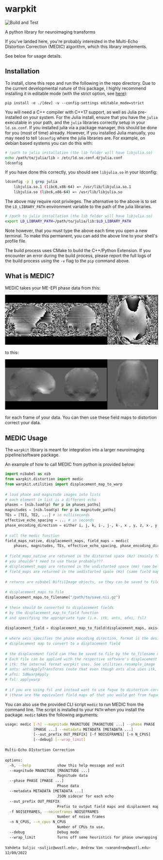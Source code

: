 # warpkit
![Build and Test](https://github.com/vanandrew/warpkit/actions/workflows/build.yml/badge.svg)

A python library for neuroimaging transforms

If you've landed here, you're probably interested in the Multi-Echo DIstortion Correction (MEDIC) algorithm, which this library implements.

See below for usage details.

## Installation
To install, clone this repo and run the following in the repo directory. Due to the current developmental nature of this
package, I highly recommend installing it in editable mode (with the strict option, see
[here](https://setuptools.pypa.io/en/latest/userguide/development_mode.html#strict-editable-installs)):

```
pip install -e ./[dev] -v --config-settings editable_mode=strict
```
You will need a C++ compiler with C++17 support, as well as Julia pre-installed on your system. For the Julia install,
ensure that you have the `julia` executable in your path, and the `julia` libraries correctly setup in your
`ld.so.conf`. If you installed julia via a package manager, this should be done for you (most of time) already. However,
if you installed Julia manually, you may need to tell `ldconfig` where the julia libraries are. For example, on debian
based systems you can do this with:

```bash
# /path to julia installation (the lib folder will have libjulia.so)
echo /path/to/julia/lib > /etc/ld.so.conf.d/julia.conf
ldconfig
```

If you have done this correctly, you should see `libjulia.so` in your ldconfig:

```bash
ldconfig -p | grep julia                                                                                        
	libjulia.so.1 (libc6,x86-64) => /usr/lib/libjulia.so.1
	libjulia.so (libc6,x86-64) => /usr/lib/libjulia.so
```

The above may require root privileges. The alternative to the above is to set the `LD_LIBRARY_PATH` environment
variable to the path of the julia libraries.

```bash
# /path to julia installation (the lib folder will have libjulia.so)
export LD_LIBRARY_PATH=/path/to/julia/lib:$LD_LIBRARY_PATH
```

Note however, that you must type the above each time you open a new terminal. To make this permanent, you can add the
above line to your shell's profile file.

The build process uses CMake to build the C++/Python Extension. If you encounter an error during the build process,
please report the full logs of the build process using the `-v` flag to the `pip` command above. 

## What is MEDIC?

MEDIC takes your ME-EPI phase data from this:

![phase](notes/phase.png)

to this:

![field map](notes/fmap.png)

for each frame of your data. You can then use these field maps to distortion correct your data.

## MEDIC Usage
The `warpkit` library is meant for integration into a larger neuroimaging pipeline/software package.

An example of how to call MEDIC from python is provided below:
```python
import nibabel as nib
from warpkit.distortion import medic
from warpkit.utilities import displacement_map_to_warp

# load phase and magnitude images into lists
# each element in list is a different echo
phases = [nib.load(p) for p in phases_paths]
magnitudes = [nib.load(p) for p in magnitude_paths]
TEs = [TE1, TE2, ...] # in milliseconds
effective_echo_spacing = ... # in seconds
phase_encoding_direction = either i, j, k, i-, j-, k-, x , y, z, x-, y-, z- 

# call the medic function
field_maps_native, displacement_maps, field_maps = medic(
    phases, magnitudes, TEs, effective_echo_spacing, phase_encoding_direction)

# field_maps_native are returned in the distorted space (Hz) (mainly for reference/debugging purposes)
# you shouldn't need to use these probably???
# displacement_maps are returned in the undistorted space (mm) (see below for usage)
# field_maps are returned in the undistorted space (Hz) (same field map output as topup/fugue, but framewise)

# returns are nibabel Nifti1Image objects, so they can be saved to file by:

# displacement_maps to file
displacement_maps.to_filename("/path/to/save.nii.gz")

# these should be converted to displacement fields
# by the displacement_map_to_field function
# and specifying the appropriate type (i.e. itk, ants, afni, fsl)

displacement_field = displacement_map_to_field(displacement_maps, axis="y", format="itk", frame=0)

# where axis specifies the phase encoding direction, format is the desired output format, and frame is the index of
# displacement map to convert to a displacement field

# the displacement field can then be saved to file by the to_filename method
# Each file can be applied with the respective software's displacement field application tool:
# itk: the internal format warpkit uses. See utilities.resample_image
# ants: antsApplyTransforms (note that even though ants also uses itk, warpkit's itk warp format is NOT equivalent)
# afni: 3dNwarpApply
# fsl: applywarp

# if you are using fsl and instead want to use fugue to distortion correction, you can use the field_maps outputs
# (these are the equivalent field maps of that you would get from fugue, but with multiple frames)
```

You can also use the provided CLI script `medic` to run MEDIC from the command line. The script is installed to your `PATH` when you install the package. `medic` takes the following arguments:

```bash
usage: medic [-h] --magnitude MAGNITUDE [MAGNITUDE ...] --phase PHASE
             [PHASE ...] --metadata METADATA [METADATA ...]
             [--out_prefix OUT_PREFIX] [-f NOISEFRAMES] [-n N_CPUS]
             [--debug] [--wrap_limit]

Multi-Echo DIstortion Correction

options:
  -h, --help            show this help message and exit
  --magnitude MAGNITUDE [MAGNITUDE ...]
                        Magnitude data
  --phase PHASE [PHASE ...]
                        Phase data
  --metadata METADATA [METADATA ...]
                        JSON sidecar for each echo
  --out_prefix OUT_PREFIX
                        Prefix to output field maps and displacment maps.
  -f NOISEFRAMES, --noiseframes NOISEFRAMES
                        Number of noise frames
  -n N_CPUS, --n_cpus N_CPUS
                        Number of CPUs to use.
  --debug               Debug mode
  --wrap_limit          Turns off some heuristics for phase unwrapping

Vahdeta Suljic <suljic@wustl.edu>, Andrew Van <vanandrew@wustl.edu>
12/09/2022
```
